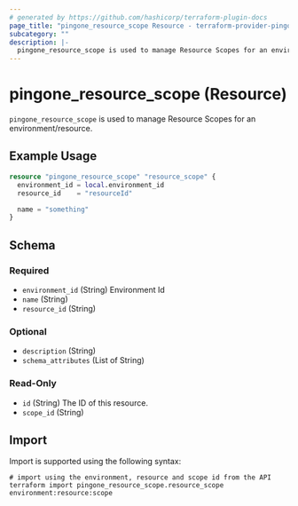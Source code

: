 ```yaml
---
# generated by https://github.com/hashicorp/terraform-plugin-docs
page_title: "pingone_resource_scope Resource - terraform-provider-pingone"
subcategory: ""
description: |-
  pingone_resource_scope is used to manage Resource Scopes for an environment/resource.
---
```


# pingone_resource_scope (Resource)

`pingone_resource_scope` is used to manage Resource Scopes for an environment/resource.

## Example Usage

```terraform
resource "pingone_resource_scope" "resource_scope" {
  environment_id = local.environment_id
  resource_id    = "resourceId"

  name = "something"
}
```

<!-- schema generated by tfplugindocs -->
## Schema

### Required

- `environment_id` (String) Environment Id
- `name` (String)
- `resource_id` (String)

### Optional

- `description` (String)
- `schema_attributes` (List of String)

### Read-Only

- `id` (String) The ID of this resource.
- `scope_id` (String)

## Import

Import is supported using the following syntax:

```shell
# import using the environment, resource and scope id from the API
terraform import pingone_resource_scope.resource_scope environment:resource:scope
```

